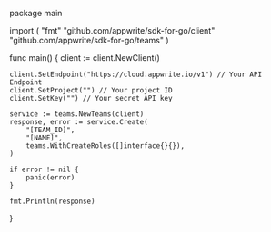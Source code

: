 package main

import (
    "fmt"
    "github.com/appwrite/sdk-for-go/client"
    "github.com/appwrite/sdk-for-go/teams"
)

func main() {
    client := client.NewClient()

    client.SetEndpoint("https://cloud.appwrite.io/v1") // Your API Endpoint
    client.SetProject("") // Your project ID
    client.SetKey("") // Your secret API key

    service := teams.NewTeams(client)
    response, error := service.Create(
        "[TEAM_ID]",
        "[NAME]",
        teams.WithCreateRoles([]interface{}{}),
    )

    if error != nil {
        panic(error)
    }

    fmt.Println(response)
}
